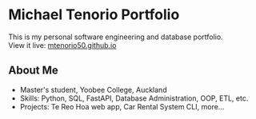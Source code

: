 # Michael Tenorio Portfolio

This is my personal software engineering and database portfolio.  
View it live: [mtenorio50.github.io](https://mtenorio50.github.io/)

## About Me
- Master's student, Yoobee College, Auckland
- Skills: Python, SQL, FastAPI, Database Administration, OOP, ETL, etc.
- Projects: Te Reo Hoa web app, Car Rental System CLI, more...
